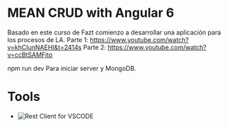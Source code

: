 # MEAN CRUD with Angular 6
Basado en este curso de Fazt comienzo a desarrollar una aplicación para los procesos de LA.
Parte 1: https://www.youtube.com/watch?v=khCIunNAEHI&t=2414s
Parte 2: https://www.youtube.com/watch?v=ccBtSAMFjto

npm run dev
Para iniciar server y MongoDB.

# Tools
- ![Rest Client for VSCODE](https://marketplace.visualstudio.com/items?itemName=humao.rest-client)